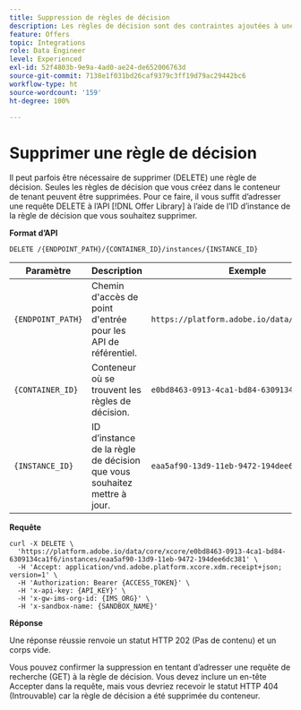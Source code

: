 ```yaml
---
title: Suppression de règles de décision
description: Les règles de décision sont des contraintes ajoutées à une offre personnalisée et appliquées à un profil pour déterminer son éligibilité.
feature: Offers
topic: Integrations
role: Data Engineer
level: Experienced
exl-id: 52f4803b-9e9a-4ad0-ae24-de652006763d
source-git-commit: 7138e1f031bd26caf9379c3ff19d79ac29442bc6
workflow-type: ht
source-wordcount: '159'
ht-degree: 100%

---
```


# Supprimer une règle de décision

Il peut parfois être nécessaire de supprimer (DELETE) une règle de décision. Seules les règles de décision que vous créez dans le conteneur de tenant peuvent être supprimées. Pour ce faire, il vous suffit d’adresser une requête DELETE à l’API [!DNL Offer Library] à l’aide de l’ID d’instance de la règle de décision que vous souhaitez supprimer.

**Format d’API**

```http
DELETE /{ENDPOINT_PATH}/{CONTAINER_ID}/instances/{INSTANCE_ID}
```

| Paramètre | Description | Exemple |
| --------- | ----------- | ------- |
| `{ENDPOINT_PATH}` | Chemin d&#39;accès de point d&#39;entrée pour les API de référentiel. | `https://platform.adobe.io/data/core/xcore/` |
| `{CONTAINER_ID}` | Conteneur où se trouvent les règles de décision. | `e0bd8463-0913-4ca1-bd84-6309134ca1f6` |
| `{INSTANCE_ID}` | ID d’instance de la règle de décision que vous souhaitez mettre à jour. | `eaa5af90-13d9-11eb-9472-194dee6dc381` |

**Requête**

```shell
curl -X DELETE \
  'https://platform.adobe.io/data/core/xcore/e0bd8463-0913-4ca1-bd84-6309134ca1f6/instances/eaa5af90-13d9-11eb-9472-194dee6dc381' \
  -H 'Accept: application/vnd.adobe.platform.xcore.xdm.receipt+json; version=1' \
  -H 'Authorization: Bearer {ACCESS_TOKEN}' \
  -H 'x-api-key: {API_KEY}' \
  -H 'x-gw-ims-org-id: {IMS_ORG}' \
  -H 'x-sandbox-name: {SANDBOX_NAME}'
```

**Réponse**

Une réponse réussie renvoie un statut HTTP 202 (Pas de contenu) et un corps vide.

Vous pouvez confirmer la suppression en tentant d’adresser une requête de recherche (GET) à la règle de décision. Vous devez inclure un en-tête Accepter dans la requête, mais vous devriez recevoir le statut HTTP 404 (Introuvable) car la règle de décision a été supprimée du conteneur.
